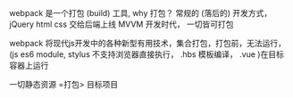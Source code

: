 webpack 是一个打包 (build) 工具,
why 打包？ 
  常规的 (落后的) 开发方式， jQuery html css 交给后端上线
  MVVM 开发时代， 一切皆可打包 

  webpack 将现代js开发中的各种新型有用技术，集合打包，打包前，无法运行， (js es6 module, stylus 不支持浏览器直接执行， .hbs 模板编译， .vue )在目标容器上运行

  一切静态资源 =打包> 目标项目